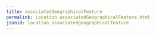 ```yaml
---
title: associatedGeographicalFeature
permalink: Location.associatedGeographicalFeature.html
jsonid: location_associatedgeographicalfeature
---
```

